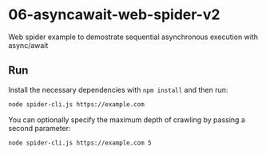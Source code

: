 # 06-asyncawait-web-spider-v2

Web spider example to demostrate sequential asynchronous execution with async/await

## Run

Install the necessary dependencies with `npm install` and then run:

```bash
node spider-cli.js https://example.com
```

You can optionally specify the maximum depth of crawling by passing a second parameter:

```bash
node spider-cli.js https://example.com 5
```
